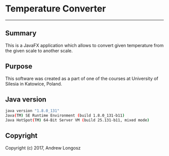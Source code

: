 # Temperature Converter

----

## Summary

This is a JavaFX application which allows to convert given 
temperature from the given scale to another scale.

## Purpose

This software was created as a part of one of the courses at
University of Silesia in Katowice, Poland.

## Java version

```bash
java version "1.8.0_131"
Java(TM) SE Runtime Environment (build 1.8.0_131-b11)
Java HotSpot(TM) 64-Bit Server VM (build 25.131-b11, mixed mode)
```

## Copyright

Copyright (c) 2017, Andrew Longosz
